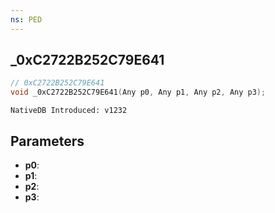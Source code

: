 ```yaml
---
ns: PED
---
```

## _0xC2722B252C79E641

```c
// 0xC2722B252C79E641
void _0xC2722B252C79E641(Any p0, Any p1, Any p2, Any p3);
```

```
NativeDB Introduced: v1232
```

## Parameters
* **p0**:
* **p1**:
* **p2**:
* **p3**:
